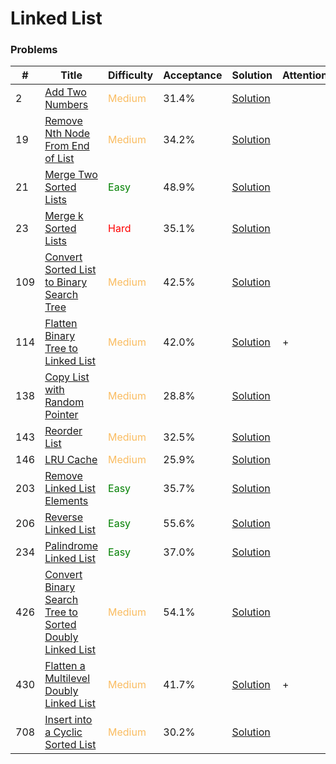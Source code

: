 Linked List
===

### Problems
| #   | Title    |   Difficulty | Acceptance |Solution  | Attention
| --- | --- | --- | --- | --- | --- |
| 2 | [Add Two Numbers](https://leetcode.com/problems/add-two-numbers/) | <span style="color:#FABC60">Medium</span> | 31.4% |[Solution](../problems/2.md)||
| 19 | [Remove Nth Node From End of List](https://leetcode.com/problems/remove-nth-node-from-end-of-list/) | <span style="color:#FABC60">Medium</span> | 34.2% |[Solution](../problems/19.md)| |
| 21 |[Merge Two Sorted Lists](https://leetcode.com/problems/merge-two-sorted-lists/) | <span style="color:green">Easy</span>  | 48.9% |[Solution](../problems/21.md) ||
| 23 | [Merge k Sorted Lists](https://leetcode.com/problems/merge-k-sorted-lists/) | <span style="color:red">Hard</span> | 35.1% |[Solution](../problems/23.md)| |
| 109 |[Convert Sorted List to Binary Search Tree](https://leetcode.com/problems/convert-sorted-list-to-binary-search-tree/) | <span style="color:#FABC60">Medium</span> | 42.5% |[Solution](../problems/109.md) |
| 114  | [Flatten Binary Tree to Linked List](https://leetcode.com/problems/flatten-binary-tree-to-linked-list/) | <span style="color:#FABC60">Medium</span> |42.0%| [Solution](../problems/114.md)| + |
| 138 |[Copy List with Random Pointer](https://leetcode.com/problems/copy-list-with-random-pointer/) | <span style="color:#FABC60">Medium</span> | 28.8% |[Solution](../problems/138.md) | |
| 143 | [Reorder List](https://leetcode.com/problems/spiral-matrix-iii/) | <span style="color:#FABC60">Medium</span> | 32.5% |[Solution](../problems/143.md) | |
| 146 | [LRU Cache](https://leetcode.com/problems/lru-cache/) | <span style="color:#FABC60">Medium</span> | 25.9% |[Solution](../problems/146.md)| | 
| 203  | [Remove Linked List Elements](https://leetcode.com/problems/remove-linked-list-elements/) | <span style="color:green">Easy</span> | 	35.7% |[Solution](../problems/203.md)||
| 206 | [Reverse Linked List](https://leetcode.com/problems/reverse-linked-list/) | <span style="color:green">Easy</span> | 55.6% |[Solution](../problems/206.md)||
| 234 |[Palindrome Linked List](https://leetcode.com/problems/palindrome-linked-list/) | <span style="color:green">Easy</span>  | 37.0% |[Solution](../problems/234.md) ||
| 426 | [Convert Binary Search Tree to Sorted Doubly Linked List](https://leetcode.com/problems/convert-binary-search-tree-to-sorted-doubly-linked-list/) |<span style="color:#FABC60">Medium</span>   | 54.1% |[Solution](../problems/426.md) ||
| 430  | [Flatten a Multilevel Doubly Linked List](https://leetcode.com/problems/flatten-a-multilevel-doubly-linked-list/) | <span style="color:#FABC60">Medium</span> | 41.7% | [Solution](../problems/430.md)| + |
| 708 |[Insert into a Cyclic Sorted List](https://leetcode.com/problems/insert-into-a-cyclic-sorted-list/) | <span style="color:#FABC60">Medium</span> | 30.2% |[Solution](../problems/708.md) | | 